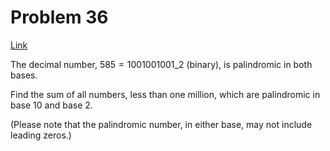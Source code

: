 # Problem 36

[Link](https://projecteuler.net/problem=36)

The decimal number, $585 = 1001001001\_2$ (binary), is palindromic in both bases.

Find the sum of all numbers, less than one million, which are palindromic in base $10$ and base $2$.

(Please note that the palindromic number, in either base, may not include leading zeros.)
